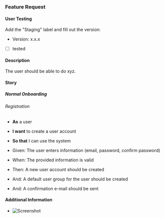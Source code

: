 ### Feature Request

#### User Testing

Add the "Staging" label and fill out the version:

* Version: x.x.x

* [ ] tested

#### Description
The user should be able to do xyz.

#### Story

##### Normal Onboarding

###### Registration

* **As** a user
* **I want** to create a user account
* **So that** I can use the system

*  Given: The user enters information (email, password, confirm password)
*  When: The provided information is valid
*  Then: A new user account should be created
*  And: A default user group for the user should be created
*  And: A confirmation e-mail should be sent

#### Additional Information

- ![Screenshot]()
